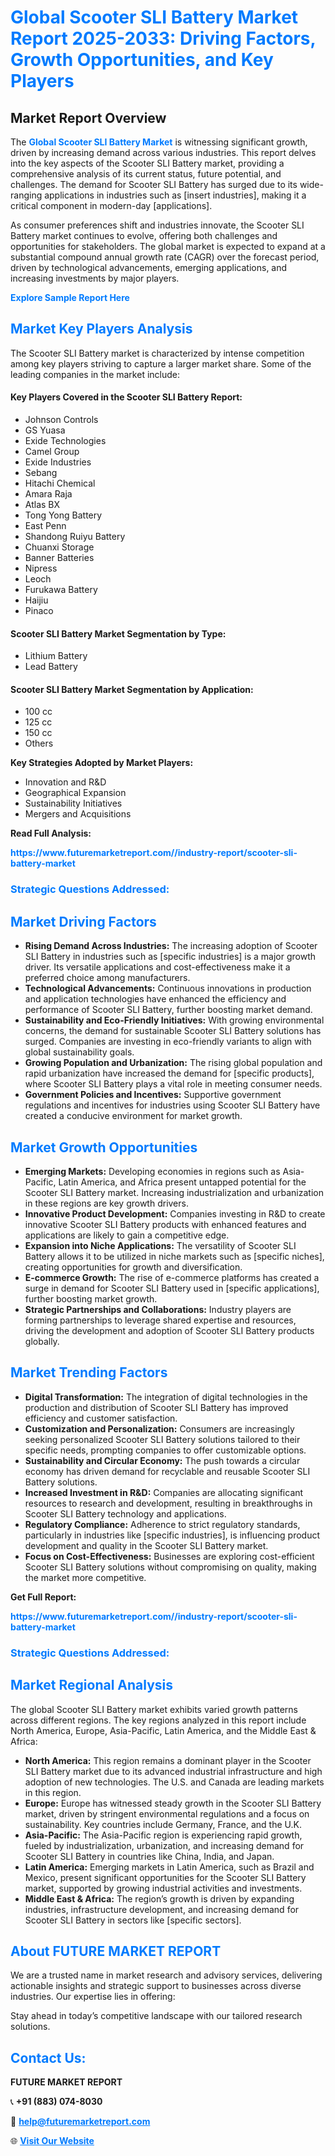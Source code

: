 <h1 style="color: #007BFF;">Global Scooter SLI Battery Market Report 2025-2033: Driving Factors, Growth Opportunities, and Key Players</h1>

<section id="overview">
<h2>Market Report Overview</h2>
<p>The <a href="https://www.futuremarketreport.com//industry-report/scooter-sli-battery-market" style="color: #007BFF; text-decoration: none;"><strong>Global Scooter SLI Battery Market</strong></a> is witnessing significant growth, driven by increasing demand across various industries. This report delves into the key aspects of the Scooter SLI Battery market, providing a comprehensive analysis of its current status, future potential, and challenges. The demand for Scooter SLI Battery has surged due to its wide-ranging applications in industries such as [insert industries], making it a critical component in modern-day [applications].</p>
<p>As consumer preferences shift and industries innovate, the Scooter SLI Battery market continues to evolve, offering both challenges and opportunities for stakeholders. The global market is expected to expand at a substantial compound annual growth rate (CAGR) over the forecast period, driven by technological advancements, emerging applications, and increasing investments by major players.</p>
</section>

<section id="overview">
<p><a href="https://www.futuremarketreport.com//request-sample/reportId=48023" style="color: #007BFF; text-decoration: none;"><strong>Explore Sample Report Here</strong></a></p>
</section>

<section id="key-players">
<h2 style="color: #007BFF;">Market Key Players Analysis</h2>
<p>The Scooter SLI Battery market is characterized by intense competition among key players striving to capture a larger market share. Some of the leading companies in the market include:</p>
<h4>Key Players Covered in the Scooter SLI Battery Report:</h4>
<ul><li>Johnson Controls</li><li>GS Yuasa</li><li>Exide Technologies</li><li>Camel Group</li><li>Exide Industries</li><li>Sebang</li><li>Hitachi Chemical</li><li>Amara Raja</li><li>Atlas BX</li><li>Tong Yong Battery</li><li>East Penn</li><li>Shandong Ruiyu Battery</li><li>Chuanxi Storage</li><li>Banner Batteries</li><li>Nipress</li><li>Leoch</li><li>Furukawa Battery</li><li>Haijiu</li><li>Pinaco</li></ul>
<h4>Scooter SLI Battery Market Segmentation by Type:</h4>
<ul><li>Lithium Battery</li><li>Lead Battery</li></ul>

<h4>Scooter SLI Battery Market Segmentation by Application:</h4>
<ul><li>100 cc</li><li>125 cc</li><li>150 cc</li><li>Others</li></ul>
<p><strong>Key Strategies Adopted by Market Players:</strong></p>
<ul>
<li>Innovation and R&D</li>
<li>Geographical Expansion</li>
<li>Sustainability Initiatives</li>
<li>Mergers and Acquisitions</li>
</ul>
</section>

<section>
<p><strong>Read Full Analysis: </strong></p><a href="https://www.futuremarketreport.com//industry-report/scooter-sli-battery-market" style="color: #007BFF; text-decoration: none;"><strong>https://www.futuremarketreport.com//industry-report/scooter-sli-battery-market</strong></a>
<h3 style="color: #007BFF;">Strategic Questions Addressed:</h3>
</section>

<section id="driving-factors">
<h2 style="color: #007BFF;">Market Driving Factors</h2>
<ul>
<li><strong>Rising Demand Across Industries:</strong> The increasing adoption of Scooter SLI Battery in industries such as [specific industries] is a major growth driver. Its versatile applications and cost-effectiveness make it a preferred choice among manufacturers.</li>
<li><strong>Technological Advancements:</strong> Continuous innovations in production and application technologies have enhanced the efficiency and performance of Scooter SLI Battery, further boosting market demand.</li>
<li><strong>Sustainability and Eco-Friendly Initiatives:</strong> With growing environmental concerns, the demand for sustainable Scooter SLI Battery solutions has surged. Companies are investing in eco-friendly variants to align with global sustainability goals.</li>
<li><strong>Growing Population and Urbanization:</strong> The rising global population and rapid urbanization have increased the demand for [specific products], where Scooter SLI Battery plays a vital role in meeting consumer needs.</li>
<li><strong>Government Policies and Incentives:</strong> Supportive government regulations and incentives for industries using Scooter SLI Battery have created a conducive environment for market growth.</li>
</ul>
</section>

<section id="growth-opportunities">
<h2 style="color: #007BFF;">Market Growth Opportunities</h2>
<ul>
<li><strong>Emerging Markets:</strong> Developing economies in regions such as Asia-Pacific, Latin America, and Africa present untapped potential for the Scooter SLI Battery market. Increasing industrialization and urbanization in these regions are key growth drivers.</li>
<li><strong>Innovative Product Development:</strong> Companies investing in R&D to create innovative Scooter SLI Battery products with enhanced features and applications are likely to gain a competitive edge.</li>
<li><strong>Expansion into Niche Applications:</strong> The versatility of Scooter SLI Battery allows it to be utilized in niche markets such as [specific niches], creating opportunities for growth and diversification.</li>
<li><strong>E-commerce Growth:</strong> The rise of e-commerce platforms has created a surge in demand for Scooter SLI Battery used in [specific applications], further boosting market growth.</li>
<li><strong>Strategic Partnerships and Collaborations:</strong> Industry players are forming partnerships to leverage shared expertise and resources, driving the development and adoption of Scooter SLI Battery products globally.</li>
</ul>
</section>

<section id="trending-factors">
<h2 style="color: #007BFF;">Market Trending Factors</h2>
<ul>
<li><strong>Digital Transformation:</strong> The integration of digital technologies in the production and distribution of Scooter SLI Battery has improved efficiency and customer satisfaction.</li>
<li><strong>Customization and Personalization:</strong> Consumers are increasingly seeking personalized Scooter SLI Battery solutions tailored to their specific needs, prompting companies to offer customizable options.</li>
<li><strong>Sustainability and Circular Economy:</strong> The push towards a circular economy has driven demand for recyclable and reusable Scooter SLI Battery solutions.</li>
<li><strong>Increased Investment in R&D:</strong> Companies are allocating significant resources to research and development, resulting in breakthroughs in Scooter SLI Battery technology and applications.</li>
<li><strong>Regulatory Compliance:</strong> Adherence to strict regulatory standards, particularly in industries like [specific industries], is influencing product development and quality in the Scooter SLI Battery market.</li>
<li><strong>Focus on Cost-Effectiveness:</strong> Businesses are exploring cost-efficient Scooter SLI Battery solutions without compromising on quality, making the market more competitive.</li>
</ul>
</section>

<section>
<p><strong>Get Full Report: </strong></p><a href="https://www.futuremarketreport.com//industry-report/scooter-sli-battery-market" style="color: #007BFF; text-decoration: none;"><strong>https://www.futuremarketreport.com//industry-report/scooter-sli-battery-market</strong></a>
<h3 style="color: #007BFF;">Strategic Questions Addressed:</h3>
</section>


<section id="regional-analysis">
<h2 style="color: #007BFF;">Market Regional Analysis</h2>
<p>The global Scooter SLI Battery market exhibits varied growth patterns across different regions. The key regions analyzed in this report include North America, Europe, Asia-Pacific, Latin America, and the Middle East & Africa:</p>
<ul>
<li><strong>North America:</strong> This region remains a dominant player in the Scooter SLI Battery market due to its advanced industrial infrastructure and high adoption of new technologies. The U.S. and Canada are leading markets in this region.</li>
<li><strong>Europe:</strong> Europe has witnessed steady growth in the Scooter SLI Battery market, driven by stringent environmental regulations and a focus on sustainability. Key countries include Germany, France, and the U.K.</li>
<li><strong>Asia-Pacific:</strong> The Asia-Pacific region is experiencing rapid growth, fueled by industrialization, urbanization, and increasing demand for Scooter SLI Battery in countries like China, India, and Japan.</li>
<li><strong>Latin America:</strong> Emerging markets in Latin America, such as Brazil and Mexico, present significant opportunities for the Scooter SLI Battery market, supported by growing industrial activities and investments.</li>
<li><strong>Middle East & Africa:</strong> The region’s growth is driven by expanding industries, infrastructure development, and increasing demand for Scooter SLI Battery in sectors like [specific sectors].</li>
</ul>
</section>

<footer>
<h2 style="color: #007BFF;">About FUTURE MARKET REPORT</h2>
<p>We are a trusted name in market research and advisory services, delivering actionable insights and strategic support to businesses across diverse industries. Our expertise lies in offering:</p>

<p>Stay ahead in today’s competitive landscape with our tailored research solutions.</p>

<h2 style="color: #007BFF;">Contact Us:</h2>
<p><strong>FUTURE MARKET REPORT</strong></p>
<p>📞 <strong>+91 (883) 074-8030</strong></p>
<p>📧 <strong><a href="mailto:help@futuremarketreport.com" style="color: #007BFF;">help@futuremarketreport.com</a></strong></p>
<p>🌐 <strong><a href="https://www.futuremarketreport.com/" style="color: #007BFF;">Visit Our Website</a></strong></p>
</footer>